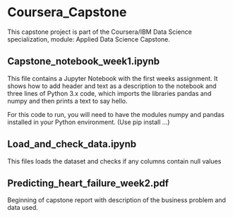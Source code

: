 # Coursera_Capstone
This capstone project is part of the Coursera/IBM Data Science specialization, module:
Applied Data Science Capstone.
 
Capstone_notebook_week1.ipynb
-----------------------------
This file contains a Jupyter Notebook with the first weeks assignment.
It shows how to add header and text as a description to the notebook and three
lines of Python 3.x code, which imports the libraries pandas and numpy and then prints
a text to say hello.

For this code to run, you will need to have the modules numpy and pandas installed in your
Python environment. (Use pip install ...)

Load_and_check_data.ipynb
-------------------------
This files loads the dataset and checks if any columns contain null values

Predicting_heart_failure_week2.pdf
----------------------------------
Beginning of capstone report with description of the business problem and data used.